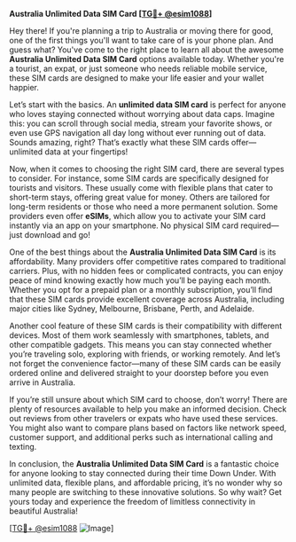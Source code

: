 **Australia Unlimited Data SIM Card [[TG💪+ @esim1088](https://t.me/s/esim1088)]**

Hey there! If you're planning a trip to Australia or moving there for good, one of the first things you'll want to take care of is your phone plan. And guess what? You've come to the right place to learn all about the awesome **Australia Unlimited Data SIM Card** options available today. Whether you're a tourist, an expat, or just someone who needs reliable mobile service, these SIM cards are designed to make your life easier and your wallet happier.

Let’s start with the basics. An **unlimited data SIM card** is perfect for anyone who loves staying connected without worrying about data caps. Imagine this: you can scroll through social media, stream your favorite shows, or even use GPS navigation all day long without ever running out of data. Sounds amazing, right? That’s exactly what these SIM cards offer—unlimited data at your fingertips!

Now, when it comes to choosing the right SIM card, there are several types to consider. For instance, some SIM cards are specifically designed for tourists and visitors. These usually come with flexible plans that cater to short-term stays, offering great value for money. Others are tailored for long-term residents or those who need a more permanent solution. Some providers even offer **eSIMs**, which allow you to activate your SIM card instantly via an app on your smartphone. No physical SIM card required—just download and go!

One of the best things about the **Australia Unlimited Data SIM Card** is its affordability. Many providers offer competitive rates compared to traditional carriers. Plus, with no hidden fees or complicated contracts, you can enjoy peace of mind knowing exactly how much you’ll be paying each month. Whether you opt for a prepaid plan or a monthly subscription, you’ll find that these SIM cards provide excellent coverage across Australia, including major cities like Sydney, Melbourne, Brisbane, Perth, and Adelaide.

Another cool feature of these SIM cards is their compatibility with different devices. Most of them work seamlessly with smartphones, tablets, and other compatible gadgets. This means you can stay connected whether you’re traveling solo, exploring with friends, or working remotely. And let’s not forget the convenience factor—many of these SIM cards can be easily ordered online and delivered straight to your doorstep before you even arrive in Australia.

If you’re still unsure about which SIM card to choose, don’t worry! There are plenty of resources available to help you make an informed decision. Check out reviews from other travelers or expats who have used these services. You might also want to compare plans based on factors like network speed, customer support, and additional perks such as international calling and texting.

In conclusion, the **Australia Unlimited Data SIM Card** is a fantastic choice for anyone looking to stay connected during their time Down Under. With unlimited data, flexible plans, and affordable pricing, it’s no wonder why so many people are switching to these innovative solutions. So why wait? Get yours today and experience the freedom of limitless connectivity in beautiful Australia!

[[TG💪+ @esim1088](https://t.me/s/esim1088) ![Image](https://i.postimg.cc/Y0z9fWf4/image.png)]